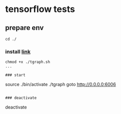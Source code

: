 # tensorflow tests

## prepare env
```
cd ./
```
### install [link](https://www.tensorflow.org/install/install_mac#installing_with_virtualenv)
```
chmod +x ./tgraph.sh
...

### start
```
source ./bin/activate
./tgraph
goto http://0.0.0.0:6006
```

### deactivate
```
deactivate
```